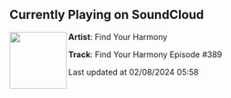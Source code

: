 ## Currently Playing on SoundCloud

[<img align="left" width="100" src="https://i1.sndcdn.com/artworks-oxzg1BNF2mxu1CtS-VrfAyw-t500x500.jpg">](https://soundcloud.com/fyhofficial/find-your-harmony-episode-389)

**Artist**: Find Your Harmony 

**Track**: Find Your Harmony Episode #389

Last updated at 02/08/2024 05:58
